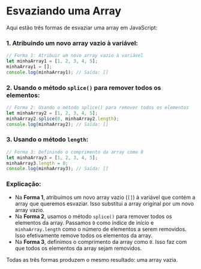 # Esvaziando uma Array

Aqui estão três formas de esvaziar uma array em JavaScript:

### 1. Atribuindo um novo array vazio à variável:

```javascript
// Forma 1: Atribuir um novo array vazio à variável
let minhaArray1 = [1, 2, 3, 4, 5];
minhaArray1 = [];
console.log(minhaArray1); // Saída: []
```

### 2. Usando o método `splice()` para remover todos os elementos:

```javascript
// Forma 2: Usando o método splice() para remover todos os elementos
let minhaArray2 = [1, 2, 3, 4, 5];
minhaArray2.splice(0, minhaArray2.length);
console.log(minhaArray2); // Saída: []
```

### 3. Usando o método `length`:

```javascript
// Forma 3: Definindo o comprimento da array como 0
let minhaArray3 = [1, 2, 3, 4, 5];
minhaArray3.length = 0;
console.log(minhaArray3); // Saída: []
```

### Explicação:

- Na **Forma 1**, atribuímos um novo array vazio (`[]`) à variável que contém a array que queremos esvaziar. Isso substitui a array original por um novo array vazio.
- Na **Forma 2**, usamos o método `splice()` para remover todos os elementos da array. Passamos `0` como índice de início e `minhaArray.length` como o número de elementos a serem removidos. Isso efetivamente remove todos os elementos da array.
- Na **Forma 3**, definimos o comprimento da array como `0`. Isso faz com que todos os elementos da array sejam removidos.

Todas as três formas produzem o mesmo resultado: uma array vazia.